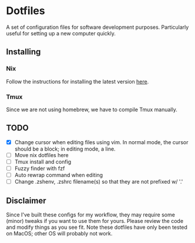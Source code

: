 # Dotfiles
A set of configuration files for software development purposes. Particularly
useful for setting up a new computer quickly.

## Installing

### Nix
Follow the instructions for installing the latest version
[here](https://nixos.wiki/wiki/Nix_Installation_Guide).

### Tmux
Since we are not using homebrew, we have to compile Tmux manually.

## TODO
- [x] Change cursor when editing files using vim. In normal mode, the cursor 
      should be a block; in editing mode, a line.
- [ ] Move nix dotfiles here
- [ ] Tmux install and config
- [ ] Fuzzy finder with fzf
- [ ] Auto rewrap command when editing
- [ ] Change .zshenv, .zshrc filename(s) so that they are not prefixed w/ '.'

## Disclaimer
Since I've built these configs for my workflow, they may require some
(minor) tweaks if you want to use them for yours. Please review the code and
modify things as you see fit. Note these dotfiles have only been tested on
MacOS; other OS will probably not work.
